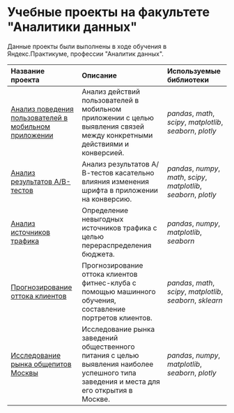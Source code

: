 # Учебные проекты на факультете "Аналитики данных" 
Данные проекты были выполнены в ходе обучения в Яндекс.Практикуме, профессии "Аналитик данных".

|**Название проекта**      |**Описание**                                |**Используемые библиотеки** |
|:-------------------------|:-------------------------------------------|:---------------------------|
|[Анализ поведения пользователей в мобильном приложении]()|Анализ действий пользователей в мобильном приложении с целью выявления связей между конкретными действиями и конверсией.| *pandas*, *math*, *scipy*, *matplotlib*, *seaborn*, *plotly*|
|[Анализ результатов А/B-тестов]()|Анализ результатов А/В-тестов касательно влияния изменения шрифта в приложении на конверсию.|*pandas*, *numpy*, *math*, *scipy*, *matplotlib*, *seaborn*, *plotly*|
|[Анализ источников трафика]()|Определение невыгодных источников трафика с целью перераспределения бюджета.|*pandas*, *numpy*, *matplotlib*, *seaborn*|
|[Прогнозирование оттока клиентов]()|Прогнозирование оттока клиентов фитнес-клуба с помощью машинного обучения, составление портретов клиентов.| *pandas*, *math*, *scipy*, *matplotlib*, *seaborn*, *sklearn*|
|[Исследование рынка общепитов Москвы]()|Исследование рынка заведений общественного питания с целью выявления наиболее успешного типа заведения и места для его открытия в Москве.|*pandas*, *numpy*, *matplotlib*, *seaborn*, *plotly*|
